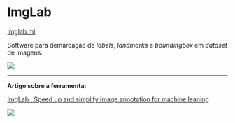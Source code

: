 # ImgLab

[imglab.ml](https://imglab.ml/)

Software para demarcação de *labels*, *landmarks* e *boundingbox* em *dataset* de imagens:

![](https://raw.githubusercontent.com/LPAE/lpae.github.io/master/estudos/ObjectSensing/ImgLab/image/imglab_robotArmExample.gif)

---

**Artigo sobre a ferramenta:**

[ImgLab : Speed up and simplify Image annotation for machine leaning](https://medium.com/@amitgupta.gwl/imglab-speed-up-and-simplify-image-annotation-for-machine-leaning-ebf220389f25)

![](https://cdn-images-1.medium.com/max/800/1*imJVU2JDRE-CmnG6LLMXeg.gif)

